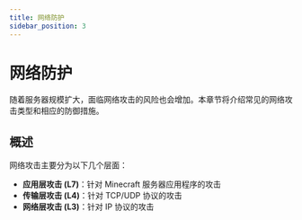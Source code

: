 ```yaml
---
title: 网络防护
sidebar_position: 3
---
```


# 网络防护

随着服务器规模扩大，面临网络攻击的风险也会增加。本章节将介绍常见的网络攻击类型和相应的防御措施。

## 概述

网络攻击主要分为以下几个层面：

- **应用层攻击 (L7)**：针对 Minecraft 服务器应用程序的攻击
- **传输层攻击 (L4)**：针对 TCP/UDP 协议的攻击  
- **网络层攻击 (L3)**：针对 IP 协议的攻击
